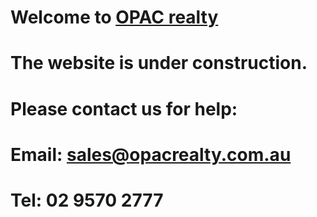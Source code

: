 # Welcome to [OPAC realty](opacrealty.com.au)
# The website is under construction.
# Please contact us for help:
# Email: <sales@opacrealty.com.au>
# Tel: 02 9570 2777
